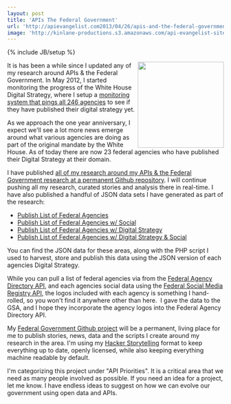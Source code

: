 ```yaml
---
layout: post
title: 'APIs The Federal Government'
url: 'http://apievangelist.com2013/04/26/apis-and-the-federal-government/'
image: 'http://kinlane-productions.s3.amazonaws.com/api-evangelist-site/blog/Building-a-21st-century-platform-to-better-serve-the-american-people-1.png'
---
```

{% include JB/setup %}
<p>
     <a href="http://federal-government.apievangelist.com/" target="_blank"><img src="http://kinlane-productions.s3.amazonaws.com/api-evangelist-site/blog/Building-a-21st-century-platform-to-better-serve-the-american-people-1.png"  width="200" align="right" /></a>
</p>
<p>
     It is has been a while since I updated any of my research around APIs &amp; the Federal Government. In May 2012, I started monitoring the progress of the White House Digital Strategy, where I setup a <a href="/federal_government.php">monitoring system that pings all 246 agencies</a> to see if they have published their digital strategy yet.
</p>
<p>
     As we approach the one year anniversary, I expect we'll see a lot more news emerge around what various agencies are doing as part of the original mandate by the White House. As of today there are now 23 federal agencies who have published their Digital Strategy at their domain.
</p>
<p>
     I have published <a href="http://federal-government.apievangelist.com/">all of my research around my APIs &amp; the Federal Government research at a permanent Github repository</a>. I will continue pushing all my research, curated stories and analysis there in real-time. I have also published a handful of JSON data sets I have generated as part of the research:
</p>
<ul >
     <li>
          <a href="https://github.com/kinlane/federal-government/blob/gh-pages/data/federal-agencies.json">Publish List of Federal Agencies</a>
     </li>
     <li>
          <a href="https://github.com/kinlane/federal-government/blob/gh-pages/data/federal-agencies-with-social.json">Publish List of Federal Agencies w/ Social</a>
     </li>
     <li>
          <a href="https://github.com/kinlane/federal-government/blob/gh-pages/data/federal-agencies-digital-strategy.json">Publish List of Federal Agencies w/ Digital Strategy</a>
     </li>
     <li>
          <a href="https://github.com/kinlane/federal-government/blob/gh-pages/data/federal-agencies-digital-strategy-with-social.json">Publish List of Federal Agencies w/ Digital Strategy &amp; Social</a>
     </li>
</ul>
<p>
     You can find the JSON data for these areas, along with the PHP script I used to harvest, store and publish this data using the JSON version of each agencies Digital Strategy.
</p>
<p>
     While you can pull a list of federal agencies via from the <a href="http://www.usa.gov/About/developer-resources/federal-agency-directory/index.shtml" target="_blank">Federal Agency Directory API</a>, and each agencies social data using the <a href="http://www.usa.gov/About/developer-resources/social-media-registry.shtml" target="_blank">Federal Social Media Registry API</a>, the logos included with each agency is something I hand-rolled, so you won't find it anywhere other than here.  I gave the data to the GSA, and I hope they incorporate the agency logos into the Federal Agency Directory API.
</p>
<p>
     My <a href="http://federal-government.apievangelist.com/">Federal Government Github project</a> will be a permanent, living place for me to publish stories, news, data and the scripts I create around my research in the area. I'm using my <a href="http://hackerstorytelling.com">Hacker Storytelling</a> format to keep everything up to date, openly licensed, while also keeping everything machine readable by default.
</p>
<p>
     I'm categorizing this project under "API Priorities". It is a critical area that we need as many people involved as possible. If you need an idea for a project, let me know. I have endless ideas to suggest on how we can evolve our government using open data and APIs.
</p>
